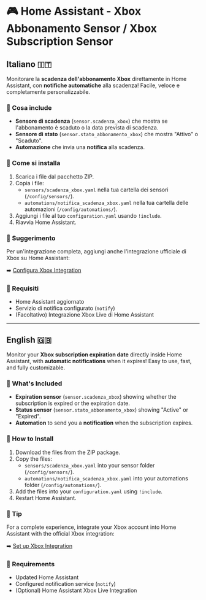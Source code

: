 # 🎮 Home Assistant - Xbox Abbonamento Sensor / Xbox Subscription Sensor

## Italiano 🇮🇹

Monitorare la **scadenza dell'abbonamento Xbox** direttamente in Home Assistant, con **notifiche automatiche** alla scadenza!
Facile, veloce e completamente personalizzabile.

### 📄 Cosa include

- **Sensore di scadenza** (`sensor.scadenza_xbox`) che mostra se l'abbonamento è scaduto o la data prevista di scadenza.
- **Sensore di stato** (`sensor.stato_abbonamento_xbox`) che mostra "Attivo" o "Scaduto".
- **Automazione** che invia una **notifica** alla scadenza.

### 🚀 Come si installa

1. Scarica i file dal pacchetto ZIP.
2. Copia i file:
   - `sensors/scadenza_xbox.yaml` nella tua cartella dei sensori (`/config/sensors/`).
   - `automations/notifica_scadenza_xbox.yaml` nella tua cartella delle automazioni (`/config/automations/`).
3. Aggiungi i file al tuo `configuration.yaml` usando `!include`.
4. Riavvia Home Assistant.

### 📢 Suggerimento

Per un'integrazione completa, aggiungi anche l'integrazione ufficiale di Xbox su Home Assistant:

➡️ [Configura Xbox Integration](https://my.home-assistant.io/redirect/config_flow_start?domain=xbox)

### 📌 Requisiti

- Home Assistant aggiornato
- Servizio di notifica configurato (`notify`)
- (Facoltativo) Integrazione Xbox Live di Home Assistant

---

## English 🇬🇧

Monitor your **Xbox subscription expiration date** directly inside Home Assistant, with **automatic notifications** when it expires!
Easy to use, fast, and fully customizable.

### 📄 What's Included

- **Expiration sensor** (`sensor.scadenza_xbox`) showing whether the subscription is expired or the expiration date.
- **Status sensor** (`sensor.stato_abbonamento_xbox`) showing "Active" or "Expired".
- **Automation** to send you a **notification** when the subscription expires.

### 🚀 How to Install

1. Download the files from the ZIP package.
2. Copy the files:
   - `sensors/scadenza_xbox.yaml` into your sensor folder (`/config/sensors/`).
   - `automations/notifica_scadenza_xbox.yaml` into your automations folder (`/config/automations/`).
3. Add the files into your `configuration.yaml` using `!include`.
4. Restart Home Assistant.

### 📢 Tip

For a complete experience, integrate your Xbox account into Home Assistant with the official Xbox integration:

➡️ [Set up Xbox Integration](https://my.home-assistant.io/redirect/config_flow_start?domain=xbox)

### 📌 Requirements

- Updated Home Assistant
- Configured notification service (`notify`)
- (Optional) Home Assistant Xbox Live Integration

